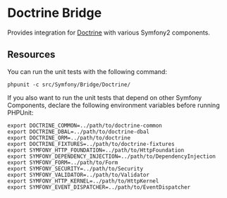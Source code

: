 Doctrine Bridge
===============

Provides integration for [Doctrine](http://www.doctrine-project.org/) with
various Symfony2 components.

Resources
---------

You can run the unit tests with the following command:

    phpunit -c src/Symfony/Bridge/Doctrine/

If you also want to run the unit tests that depend on other Symfony
Components, declare the following environment variables before running
PHPUnit:

    export DOCTRINE_COMMON=../path/to/doctrine-common
    export DOCTRINE_DBAL=../path/to/doctrine-dbal
    export DOCTRINE_ORM=../path/to/doctrine
    export DOCTRINE_FIXTURES=../path/to/doctrine-fixtures
    export SYMFONY_HTTP_FOUNDATION=../path/to/HttpFoundation
    export SYMFONY_DEPENDENCY_INJECTION=../path/to/DependencyInjection
    export SYMFONY_FORM=../path/to/Form
    export SYMFONY_SECURITY=../path/to/Security
    export SYMFONY_VALIDATOR=../path/to/Validator
    export SYMFONY_HTTP_KERNEL=../path/to/HttpKernel
    export SYMFONY_EVENT_DISPATCHER=../path/to/EventDispatcher
